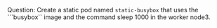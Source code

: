 Question: Create a static pod named ```static-busybox``` that uses the ```busybox`` image and the command sleep 1000 in the worker node3.